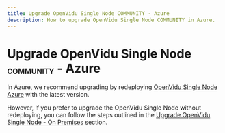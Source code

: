 ```yaml
---
title: Upgrade OpenVidu Single Node COMMUNITY - Azure
description: How to upgrade OpenVidu Single Node COMMUNITY in Azure.
---
```


# Upgrade OpenVidu Single Node <span class="openvidu-tag openvidu-community-tag" style="font-size: .6em; vertical-align: text-bottom">COMMUNITY</span> - Azure

In Azure, we recommend upgrading by redeploying [OpenVidu Single Node Azure](../azure/install.md) with the latest version.

However, if you prefer to upgrade the OpenVidu Single Node without redeploying, you can follow the steps outlined in the [Upgrade OpenVidu Single Node - On Premises](../on-premises/upgrade.md) section.
